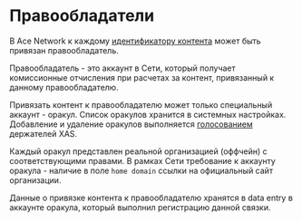 # Правообладатели

В Ace Network к каждому [идентификатору контента][1] может быть привязан правообладатель.

Правообладатель - это аккаунт в Сети, который получает комиссионные отчисления при расчетах за контент, привязанный к данному правообладателю.

Привязать контент к правообладателю может только специальный аккаунт - оракул.
Список оракулов хранится в системных настройках.
Добавление и удаление оракулов выполняется [голосованием][2] держателей XAS.

Каждый оракул представлен реальной организацией (оффчейн) с соответствующими правами.
В рамках Сети требование к аккаунту оракула - наличие в поле `home domain` ссылки на официальный сайт организации.

Данные о привязке контента к правообладателю хранятся в data entry в аккаунте оракула, который выполнил регистрацию данной связки.


[1]: ../glossary/content-identifier.md
[2]: ../glossary/system-settings.md#_3